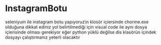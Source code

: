 # InstagramBotu
seleniyum ile instagram botu yapıyoruz\n
klosör içiersinde chorme.exe olduğuna dikkat ediniz yol belirtilmediği için visual code ile aynı dosya içierisinde olması gerekiyor
eğer python yüklü değilse dis klasörün içindek dosyayı çalıştırmanız yeterli olacaktır
